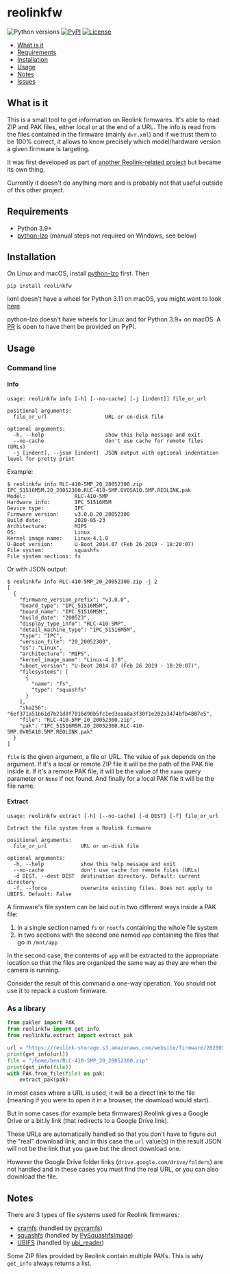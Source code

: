 # reolinkfw

<p align="left">
<a><img alt="Python versions" src="https://img.shields.io/pypi/pyversions/reolinkfw"></a>
<a href="https://pypi.org/project/reolinkfw/"><img alt="PyPI" src="https://img.shields.io/pypi/v/reolinkfw"></a>
<!-- <a href="https://github.com/psf/black"><img alt="Code style: black" src="https://img.shields.io/badge/code%20style-black-000000.svg"></a> -->
<a href="https://github.com/AT0myks/reolink-fw/blob/main/LICENSE"><img alt="License" src="https://img.shields.io/pypi/l/reolinkfw"></a>
</p>

* [What is it](#what-is-it)
* [Requirements](#requirements)
* [Installation](#installation)
* [Usage](#usage)
* [Notes](#notes)
* [Issues](#issues)

## What is it

This is a small tool to get information on Reolink firmwares.
It's able to read ZIP and PAK files, either local or at the end of a URL.
The info is read from the files contained in the firmware (mainly `dvr.xml`) and
if we trust them to be 100% correct, it allows to know precisely which
model/hardware version a given firmware is targeting.

It was first developed as part of
[another Reolink-related project](https://github.com/AT0myks/reolink-fw-archive)
but became its own thing.

Currently it doesn't do anything more and is probably not that useful outside of
this other project.

## Requirements

- Python 3.9+
- [python-lzo](https://github.com/jd-boyd/python-lzo) (manual steps not required on Windows, see below)

## Installation

On Linux and macOS, install
[python-lzo](https://github.com/jd-boyd/python-lzo#installation) first. Then

```
pip install reolinkfw
```

lxml doesn't have a wheel for Python 3.11 on macOS, you might want to look
[here](https://lxml.de/installation.html).

python-lzo doesn't have wheels for Linux and for Python 3.9+ on macOS.
A [PR](https://github.com/jd-boyd/python-lzo/pull/75) is open to have them be
provided on PyPI.

## Usage

### Command line

#### Info

```
usage: reolinkfw info [-h] [--no-cache] [-j [indent]] file_or_url

positional arguments:
  file_or_url                   URL or on-disk file

optional arguments:
  -h, --help                    show this help message and exit
  --no-cache                    don't use cache for remote files (URLs)
  -j [indent], --json [indent]  JSON output with optional indentation level for pretty print
```

Example:

```
$ reolinkfw info RLC-410-5MP_20_20052300.zip
IPC_51516M5M.20_20052300.RLC-410-5MP.OV05A10.5MP.REOLINK.pak
Model:                RLC-410-5MP
Hardware info:        IPC_51516M5M
Device type:          IPC
Firmware version:     v3.0.0.20_20052300
Build date:           2020-05-23
Architecture:         MIPS
OS:                   Linux
Kernel image name:    Linux-4.1.0
U-Boot version:       U-Boot 2014.07 (Feb 26 2019 - 18:20:07)
File system:          squashfs
File system sections: fs
```

Or with JSON output:

```
$ reolinkfw info RLC-410-5MP_20_20052300.zip -j 2
[
  {
    "firmware_version_prefix": "v3.0.0",
    "board_type": "IPC_51516M5M",
    "board_name": "IPC_51516M5M",
    "build_date": "200523",
    "display_type_info": "RLC-410-5MP",
    "detail_machine_type": "IPC_51516M5M",
    "type": "IPC",
    "version_file": "20_20052300",
    "os": "Linux",
    "architecture": "MIPS",
    "kernel_image_name": "Linux-4.1.0",
    "uboot_version": "U-Boot 2014.07 (Feb 26 2019 - 18:20:07)",
    "filesystems": [
      {
        "name": "fs",
        "type": "squashfs"
      }
    ],
    "sha256": "6ef371a51b61d7b21d8f7016d90b5fc1ed3eaa8a3f30f1e202a3474bfb4807e5",
    "file": "RLC-410-5MP_20_20052300.zip",
    "pak": "IPC_51516M5M.20_20052300.RLC-410-5MP.OV05A10.5MP.REOLINK.pak"
  }
]
```

`file` is the given argument, a file or URL. The value of `pak` depends on the
argument. If it's a local or remote ZIP file it will be the path of the PAK file
inside it. If it's a remote PAK file, it will be the value of the `name` query
parameter or `None` if not found. And finally for a local PAK file it will be
the file name.

#### Extract

```
usage: reolinkfw extract [-h] [--no-cache] [-d DEST] [-f] file_or_url

Extract the file system from a Reolink firmware

positional arguments:
  file_or_url           URL or on-disk file

optional arguments:
  -h, --help            show this help message and exit
  --no-cache            don't use cache for remote files (URLs)
  -d DEST, --dest DEST  destination directory. Default: current directory
  -f, --force           overwrite existing files. Does not apply to UBIFS. Default: False
```

A firmware's file system can be laid out in two different ways inside a PAK file:
1. In a single section named `fs` or `rootfs` containing the whole file system
1. In two sections with the second one named `app` containing the files that go in `/mnt/app`

In the second case, the contents of `app` will be extracted to the appropriate
location so that the files are organized the same way as they are when the
camera is running.

Consider the result of this command a one-way operation.
You should not use it to repack a custom firmware.

### As a library

```py
from pakler import PAK
from reolinkfw import get_info
from reolinkfw.extract import extract_pak

url = "https://reolink-storage.s3.amazonaws.com/website/firmware/20200523firmware/RLC-410-5MP_20_20052300.zip"
print(get_info(url))
file = "/home/ben/RLC-410-5MP_20_20052300.zip"
print(get_info(file))
with PAK.from_file(file) as pak:
    extract_pak(pak)
```

In most cases where a URL is used, it will be a direct link to the file
(meaning if you were to open it in a browser, the download would start).

But in some cases (for example beta firmwares) Reolink gives a Google Drive or
a bit.ly link (that redirects to a Google Drive link).

These URLs are automatically handled so that you don't have to figure out the
"real" download link, and in this case the `url` value(s) in the result JSON
will not be the link that you gave but the direct download one.

However the Google Drive folder links (`drive.google.com/drive/folders`) are not
handled and in these cases you must find the real URL, or you can also download
the file.

## Notes

There are 3 types of file systems used for Reolink firmwares:
- [cramfs](https://www.kernel.org/doc/html/latest/filesystems/cramfs.html) (handled by [pycramfs](https://github.com/AT0myks/pycramfs))
- [squashfs](https://www.kernel.org/doc/html/latest/filesystems/squashfs.html) (handled by [PySquashfsImage](https://github.com/matteomattei/PySquashfsImage))
- [UBIFS](https://www.kernel.org/doc/html/latest/filesystems/ubifs.html) (handled by [ubi_reader](https://github.com/jrspruitt/ubi_reader))

Some ZIP files provided by Reolink contain multiple PAKs. This is why `get_info`
always returns a list.
